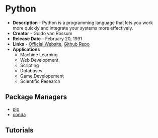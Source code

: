 # Python
- **Description** - Python is a programming language that lets you work more quickly and integrate your systems more effectively.
- **Creator** - Guido van Rossum
- **Release Date** - February 20, 1991
- **Links** - [Official Website](https://www.python.org/), [Github Repo](https://github.com/python/cpython)
- **Applications**
  * Machine Learning
  * Web Development
  * Scripting
  * Databases
  * Game Developement
  * Scientific Research
  
## Package Managers
* [pip](https://pypi.org/)
* [conda](https://docs.conda.io/en/latest/)

## Tutorials